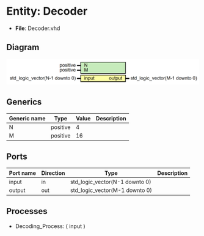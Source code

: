 # Entity: Decoder 

- **File**: Decoder.vhd
## Diagram

![image](Decoder.png)
## Generics

| Generic name | Type     | Value | Description |
| ------------ | -------- | ----- | ----------- |
| N            | positive | 4     |             |
| M            | positive | 16    |             |
## Ports

| Port name | Direction | Type                           | Description |
| --------- | --------- | ------------------------------ | ----------- |
| input     | in        | std_logic_vector(N-1 downto 0) |             |
| output    | out       | std_logic_vector(M-1 downto 0) |             |
## Processes
- Decoding_Process: ( input )
